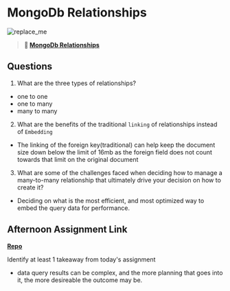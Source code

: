 # MongoDb Relationships

![replace_me](https://codeworks.blob.core.windows.net/public/assets/img/illustrations/placeholder.svg)

> **📖 [MongoDb Relationships](https://codeworksacademy.com/fs-student-guide/resources/wk5/02-Relationships)**

## Questions

1. What are the three types of relationships?
 - one to one
 - one to many
 - many to many

2. What are the benefits of the traditional `linking` of relationships instead of `Embedding`
 - The linking of the foreign key(traditional) can help keep the document size down below the limit of 16mb as the foreign field does not count towards that limit on the original document

3. What are some of the challenges faced when deciding how to manage a many-to-many relationship that ultimately drive your decision on how to create it?
 - Deciding on what is the most efficient, and most optimized way to embed the query data for performance.

## Afternoon Assignment Link

**[Repo](https://github.com/DaneBarber/late-spring22-gregslist-api)**

Identify at least 1 takeaway from today's assignment
 - data query results can be complex, and the more planning that goes into it, the more desireable the outcome may be.
